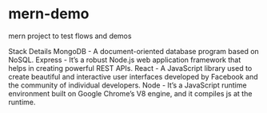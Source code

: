 # mern-demo
mern project to test flows and demos

Stack	Details
MongoDB	- A document-oriented database program based on NoSQL.
Express	- It’s a robust Node.js web application framework that helps in creating powerful REST APIs.
React	- A JavaScript library used to create beautiful and interactive user interfaces developed by Facebook and the community of individual developers.
Node - It’s a JavaScript runtime environment built on Google Chrome’s V8 engine, and it compiles js at the runtime.
